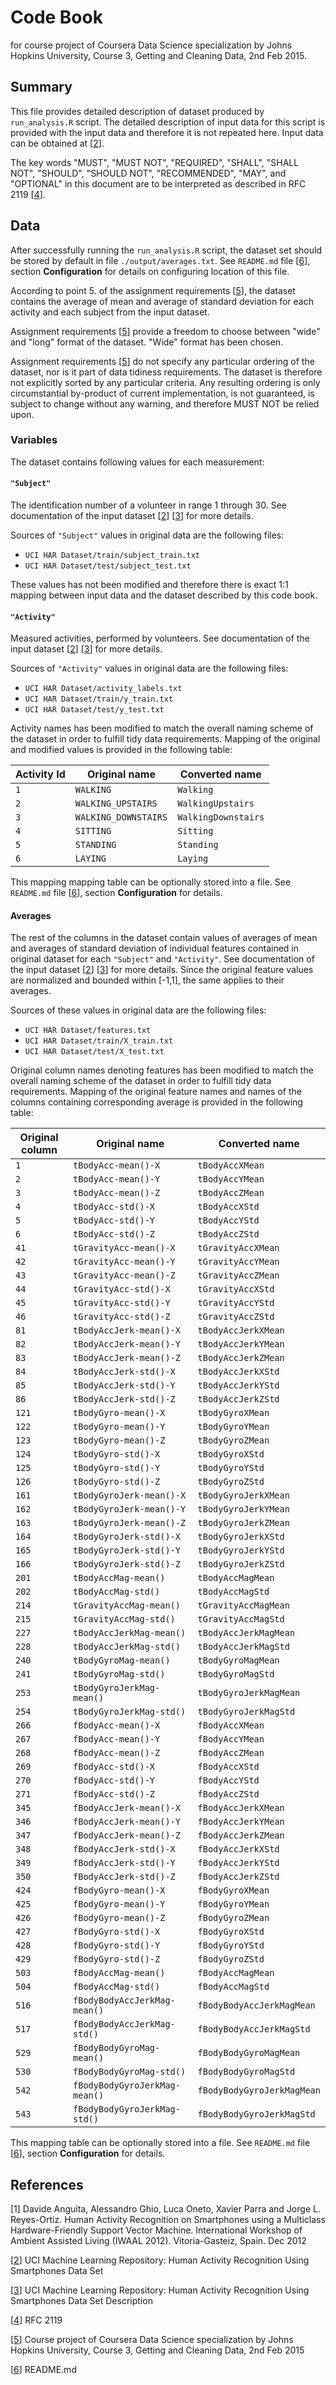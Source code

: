 # Code Book

for course project of Coursera Data Science specialization by Johns Hopkins University, Course 3, Getting and Cleaning Data, 2nd Feb 2015.


## Summary

This file provides detailed description of dataset produced by ```run_analysis.R``` script. The detailed description of input data for this script is provided with the input data and therefore it is not repeated here. Input data can be obtained at [[2]].

The key words "MUST", "MUST NOT", "REQUIRED", "SHALL", "SHALL NOT", "SHOULD", "SHOULD NOT", "RECOMMENDED",  "MAY", and "OPTIONAL" in this document are to be interpreted as described in RFC 2119 [[4]].


## Data

After successfully running the ```run_analysis.R``` script, the dataset set should be stored by default in file ```./output/averages.txt```. See ```README.md``` file [[6]], section **Configuration** for details on configuring location of this file.

According to point 5. of the assignment requirements [[5]], the dataset contains the average of mean and average of standard deviation for each activity and each subject from the input dataset.

Assignment requirements [[5]] provide a freedom to choose between "wide" and "long" format of the dataset. "Wide" format has been chosen.

Assignment requirements [[5]] do not specify any particular ordering of the dataset, nor is it part of data tidiness requirements. The dataset is therefore not explicitly sorted by any particular criteria. Any resulting ordering is only circumstantial by-product of current implementation, is not guaranteed, is subject to change without any warning, and therefore MUST NOT be relied upon.


### Variables

The dataset contains following values for each measurement:


#### ```"Subject"```

The identification number of a volunteer in range 1 through 30. See documentation of the input dataset [[2]] [[3]] for more details.

Sources of ```"Subject"``` values in original data are the following files:
* ```UCI HAR Dataset/train/subject_train.txt```
* ```UCI HAR Dataset/test/subject_test.txt```

These values has not been modified and therefore there is exact 1:1 mapping between input data and the dataset described by this code book.


####  ```"Activity"```

Measured activities, performed by volunteers. See documentation of the input dataset [[2]] [[3]] for more details.

Sources of ```"Activity"``` values in original data are the following files:
* ```UCI HAR Dataset/activity_labels.txt```
* ```UCI HAR Dataset/train/y_train.txt```
* ```UCI HAR Dataset/test/y_test.txt```


Activity names has been modified to match the overall naming scheme of the dataset in order to fulfill tidy data requirements. Mapping of the original and modified values is provided in the following table:


Activity Id|Original name|Converted name
---|---|---
```1```|```WALKING```|```Walking```
```2```|```WALKING_UPSTAIRS```|```WalkingUpstairs```
```3```|```WALKING_DOWNSTAIRS```|```WalkingDownstairs```
```4```|```SITTING```|```Sitting```
```5```|```STANDING```|```Standing```
```6```|```LAYING```|```Laying```


This mapping mapping table can be optionally stored into a file. See ```README.md``` file [[6]], section **Configuration** for details.


#### Averages

The rest of the columns in the dataset contain values of averages of mean and averages of standard deviation of individual features contained in original dataset for each ```"Subject"``` and ```"Activity"```.  See documentation of the input dataset [[2]] [[3]] for more details. Since the original feature values are normalized and bounded within [-1,1], the same applies to their averages.

Sources of these values in original data are the following files:
* ```UCI HAR Dataset/features.txt```
* ```UCI HAR Dataset/train/X_train.txt```
* ```UCI HAR Dataset/test/X_test.txt```

Original column names denoting features has been modified to match the overall naming scheme of the dataset in order to fulfill tidy data requirements. Mapping of the original feature names and names of the columns containing corresponding average is provided in the following table:

Original column|Original name|Converted name
---|---|---
```1```|```tBodyAcc-mean()-X```|```tBodyAccXMean```
```2```|```tBodyAcc-mean()-Y```|```tBodyAccYMean```
```3```|```tBodyAcc-mean()-Z```|```tBodyAccZMean```
```4```|```tBodyAcc-std()-X```|```tBodyAccXStd```
```5```|```tBodyAcc-std()-Y```|```tBodyAccYStd```
```6```|```tBodyAcc-std()-Z```|```tBodyAccZStd```
```41```|```tGravityAcc-mean()-X```|```tGravityAccXMean```
```42```|```tGravityAcc-mean()-Y```|```tGravityAccYMean```
```43```|```tGravityAcc-mean()-Z```|```tGravityAccZMean```
```44```|```tGravityAcc-std()-X```|```tGravityAccXStd```
```45```|```tGravityAcc-std()-Y```|```tGravityAccYStd```
```46```|```tGravityAcc-std()-Z```|```tGravityAccZStd```
```81```|```tBodyAccJerk-mean()-X```|```tBodyAccJerkXMean```
```82```|```tBodyAccJerk-mean()-Y```|```tBodyAccJerkYMean```
```83```|```tBodyAccJerk-mean()-Z```|```tBodyAccJerkZMean```
```84```|```tBodyAccJerk-std()-X```|```tBodyAccJerkXStd```
```85```|```tBodyAccJerk-std()-Y```|```tBodyAccJerkYStd```
```86```|```tBodyAccJerk-std()-Z```|```tBodyAccJerkZStd```
```121```|```tBodyGyro-mean()-X```|```tBodyGyroXMean```
```122```|```tBodyGyro-mean()-Y```|```tBodyGyroYMean```
```123```|```tBodyGyro-mean()-Z```|```tBodyGyroZMean```
```124```|```tBodyGyro-std()-X```|```tBodyGyroXStd```
```125```|```tBodyGyro-std()-Y```|```tBodyGyroYStd```
```126```|```tBodyGyro-std()-Z```|```tBodyGyroZStd```
```161```|```tBodyGyroJerk-mean()-X```|```tBodyGyroJerkXMean```
```162```|```tBodyGyroJerk-mean()-Y```|```tBodyGyroJerkYMean```
```163```|```tBodyGyroJerk-mean()-Z```|```tBodyGyroJerkZMean```
```164```|```tBodyGyroJerk-std()-X```|```tBodyGyroJerkXStd```
```165```|```tBodyGyroJerk-std()-Y```|```tBodyGyroJerkYStd```
```166```|```tBodyGyroJerk-std()-Z```|```tBodyGyroJerkZStd```
```201```|```tBodyAccMag-mean()```|```tBodyAccMagMean```
```202```|```tBodyAccMag-std()```|```tBodyAccMagStd```
```214```|```tGravityAccMag-mean()```|```tGravityAccMagMean```
```215```|```tGravityAccMag-std()```|```tGravityAccMagStd```
```227```|```tBodyAccJerkMag-mean()```|```tBodyAccJerkMagMean```
```228```|```tBodyAccJerkMag-std()```|```tBodyAccJerkMagStd```
```240```|```tBodyGyroMag-mean()```|```tBodyGyroMagMean```
```241```|```tBodyGyroMag-std()```|```tBodyGyroMagStd```
```253```|```tBodyGyroJerkMag-mean()```|```tBodyGyroJerkMagMean```
```254```|```tBodyGyroJerkMag-std()```|```tBodyGyroJerkMagStd```
```266```|```fBodyAcc-mean()-X```|```fBodyAccXMean```
```267```|```fBodyAcc-mean()-Y```|```fBodyAccYMean```
```268```|```fBodyAcc-mean()-Z```|```fBodyAccZMean```
```269```|```fBodyAcc-std()-X```|```fBodyAccXStd```
```270```|```fBodyAcc-std()-Y```|```fBodyAccYStd```
```271```|```fBodyAcc-std()-Z```|```fBodyAccZStd```
```345```|```fBodyAccJerk-mean()-X```|```fBodyAccJerkXMean```
```346```|```fBodyAccJerk-mean()-Y```|```fBodyAccJerkYMean```
```347```|```fBodyAccJerk-mean()-Z```|```fBodyAccJerkZMean```
```348```|```fBodyAccJerk-std()-X```|```fBodyAccJerkXStd```
```349```|```fBodyAccJerk-std()-Y```|```fBodyAccJerkYStd```
```350```|```fBodyAccJerk-std()-Z```|```fBodyAccJerkZStd```
```424```|```fBodyGyro-mean()-X```|```fBodyGyroXMean```
```425```|```fBodyGyro-mean()-Y```|```fBodyGyroYMean```
```426```|```fBodyGyro-mean()-Z```|```fBodyGyroZMean```
```427```|```fBodyGyro-std()-X```|```fBodyGyroXStd```
```428```|```fBodyGyro-std()-Y```|```fBodyGyroYStd```
```429```|```fBodyGyro-std()-Z```|```fBodyGyroZStd```
```503```|```fBodyAccMag-mean()```|```fBodyAccMagMean```
```504```|```fBodyAccMag-std()```|```fBodyAccMagStd```
```516```|```fBodyBodyAccJerkMag-mean()```|```fBodyBodyAccJerkMagMean```
```517```|```fBodyBodyAccJerkMag-std()```|```fBodyBodyAccJerkMagStd```
```529```|```fBodyBodyGyroMag-mean()```|```fBodyBodyGyroMagMean```
```530```|```fBodyBodyGyroMag-std()```|```fBodyBodyGyroMagStd```
```542```|```fBodyBodyGyroJerkMag-mean()```|```fBodyBodyGyroJerkMagMean```
```543```|```fBodyBodyGyroJerkMag-std()```|```fBodyBodyGyroJerkMagStd```

This mapping table can be optionally stored into a file. See ```README.md``` file [[6]], section **Configuration** for details.


## References

[1] Davide Anguita, Alessandro Ghio, Luca Oneto, Xavier Parra and Jorge L. Reyes-Ortiz. Human Activity Recognition on Smartphones using a Multiclass Hardware-Friendly Support Vector Machine. International Workshop of Ambient Assisted Living (IWAAL 2012). Vitoria-Gasteiz, Spain. Dec 2012

[[2]] UCI Machine Learning Repository: Human Activity Recognition Using Smartphones Data Set

[[3]] UCI Machine Learning Repository: Human Activity Recognition Using Smartphones Data Set Description

[[4]] RFC 2119

[[5]] Course project of Coursera Data Science specialization by Johns Hopkins University, Course 3, Getting and Cleaning Data, 2nd Feb 2015

[[6]] README.md




[2]:https://d396qusza40orc.cloudfront.net/getdata%2Fprojectfiles%2FUCI%20HAR%20Dataset.zip
[3]:http://archive.ics.uci.edu/ml/datasets/Human+Activity+Recognition+Using+Smartphones
[4]:https://www.ietf.org/rfc/rfc2119.txt
[5]:https://class.coursera.org/getdata-011/human_grading/view/courses/973498/assessments/3/submissions
[6]:https://github.com/mareq/coursera_data-science_03-getting-and-cleaning-data_project/blob/master/README.md


